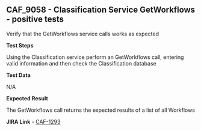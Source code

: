 ## CAF_9058 - Classification Service GetWorkflows - positive tests ##

Verify that the GetWorkflows service calls works as expected

**Test Steps**

Using the Classification service perform an GetWorkflows call, entering valid information and then check the Classification database

**Test Data**

N/A

**Expected Result**

The GetWorkflows call returns the expected results of a list of all Workflows

**JIRA Link** - [CAF-1293](https://jira.autonomy.com/browse/CAF-1293)


